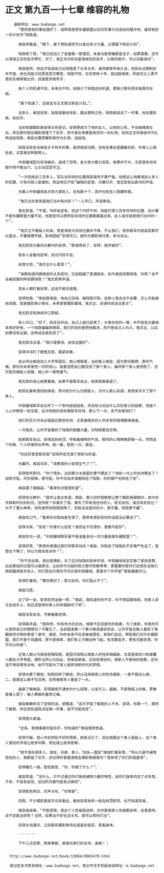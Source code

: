 # 正文 第九百一十七章 维容的礼物
        最新网址：www.badaoge.net
          “既然家族的事处理好了，就帮我想想东疆联盟以后的军事行动该如何展开吧，最好制定一份计划书”陆隐道。
      
          维容恭敬道，“殿下，属下想知道您可以拿出多少力量，以便属下制定计划”。
      
          陆隐想了想，“我已经加入了宙盾第一管理层，本身也是荣耀殿堂法子，如果需要，还可以请海王天的高手帮忙，对了，海王天内存在星使级别的高手，以我的面子，可以试着请动”。
      
          维容骇然，他这才知道自己比陆隐差了太多太多，虽然维家传承久远，但却永远限制在外宇宙，他也没能力往更高层次攀登，陆隐不同，仅仅修炼十年，就远超维家，所结交之人更不是区区维家能比的，这就是天赋奇才。
      
          每个人的机遇不同，未来也不同，他缺少了陆隐这份机遇，更缺少那份得天独厚的天赋。
      
          “属下知道了，这就去与王文商议制定计划…”。
      
          没多久，维容告辞，陆隐望着他背影，露出期待之色，刚刚维容说了一件事，他在蝶影族，有后手。
      
          当初他跟蝶影族安琪关系密切，安琪更成为了他的女人，以他的心机，不会被情感左右，早在那时就在蝶影族埋下了后手，而今拿出来算是效忠的一份礼物，如同王文将维容作为礼物送给陆隐，维容也要把蝶影族作为礼物，送给他。
      
          陆隐没有告诉维容关于阿木的事，虽然维容归顺，但有些事还是藏着的好，毕竟人心隔肚皮，尤其是这种聪明人。
      
          中部疆域因为将领被杀，造成了恐慌，各大势力极力安抚，效果并不大，尤其很多将领都吓得不敢出门，让士兵层层守卫。
      
          “一次性绝杀三百多人，军队对将领的位置保密虽然不算严格，但想这么快摸清这么多人的位置，只有内部人能做到，而且地位不低”幽暗的密室，光幕打开，鬼无踪发出森冷的声音。
      
          光幕上中部疆域各大势力掌舵人，足有数十个，其中也有些人隐藏样貌。
      
          “鬼宗主的意思是我们当中有内奸？”一人开口，声音嘶哑。
      
          鬼无踪道，“不错，内奸肯定有，但这个内奸不同，他能打探三百多将领的位置，估计要不是东疆联盟力量不足，他甚至可以把所有将领的位置都暴露出来，此人或许就是我们当中的一个”。
      
          “鬼宗主不要耸人听闻，想查清各大将领位置并不难，不止我们，很多联军内部高层都可以查出，不要随便怀疑，影响团结”安琪开口，她作为蝶影族代表，参与会议。
      
          鬼无踪目光看向光幕内的安琪，“那我明说了，安琪，我怀疑你”。
      
          其余人皆看向安琪，目光闪烁不定。
      
          安琪大怒，“鬼宗主什么意思？”。
      
          “谁都知道你跟维容的关系密切，已经超越了普通朋友，如今维容投靠陆隐，你呢？会不会被说服同样投靠陆隐？”鬼无踪寒声道。
      
          其余人都盯着安琪，这话不是没道理。
      
          安琪怒极，“维容是维容，他自己没用，被陆隐打败，这种人我永远不会要，怎么可能被他说服，我是蝶影族少族长，未来掌管蝶影疆域，鬼宗主，还请你说话注意点”。
      
          鬼无踪没有继续开口质疑。
      
          有人开口，“好了，别还没开战，自己人就打起来了，大家的目的一致，外宇宙各大疆域本来好好地，一个陆隐偏偏来搅局，我们的目的是把他解决，而不是自己人内斗，鬼宗主，以后如果没有证据，这种话还是别说了”。
      
          鬼无踪淡淡道，“我只是猜测，会找证据的”。
      
          安琪冷冷盯了眼鬼无踪，握紧双拳。
      
          自从传出维容加入大宇帝国后，她心情极差，当初看上维容，因为那份胸襟，那份气魄，那份对未来掌控一切的信心，她甚至把自己都交给了那个男人，最终那个男人居然败了，还可耻的被敌人收服，她心中一直憋着气。
      
          鬼无踪的话让她更暴躁，如果不是联军会议，她真想直接退了。
      
          她现在最希望找到维容，质问他为什么归顺敌人，为什么那么软弱，真想亲手灭了那个男人。
      
          中部疆域联军会议开了一个多时辰就结束，并没有讨论出什么实际意义的结果，但每个人心中都有一些没底，这次陆隐的目标是联军将领，那么下一次，会不会是他们？
      
          他们的实力可未必就超过那些将领，尤其被暗杀的人中还有狩猎境巅峰强者。
      
          一次暗杀，让外宇宙看到了陆隐的隐藏力量，对陆隐更加忌惮。
      
          结束联军会议，安琪走到树顶，呼吸着植物的气息，郁闷的心情稍微舒服一点，然而这个时候，个人终端传出声响，她一看，脸色一沉，维容。
      
          “你还好意思联系我”安琪声音充满了愤怒与失望。
      
          光幕内，维容诧异，“谁惹我的小安琪生气了？”。
      
          安琪怒声质问，“你个懦夫，当初算计太原星的勇气哪去了？领航一代人的志向哪去了？战败可耻，可你投降，更可耻，你不仅战术谋略败给了陆隐，你的尊严也败给了他”。
      
          维容揉了揉脑袋，“看来你对我很失望”。
      
          安琪目光狰狞，“是你让我太失望，维容，曾几何时我都想让整个蝶影族跟随你，成为你开辟新时代的利刃，但你呢？你辜负了我，辜负了所有信任你的人，败又如何，谁没有失败过？大不了重头再来，但你居然向陆隐投降了，别告诉这是你的计，我不蠢，陆隐更不蠢”。
      
          维容叹口气，“看来你对我由爱生恨了，那原本想安抚你的话就没必要说了”。
      
          安琪冷笑，“安抚？你拿什么安抚？我现在不仅恨你，更瞧不起你”。
      
          维容目光一凛，“中部疆域联军是不是准备发动一切力量抵御东疆联盟？”。
      
          安琪好笑，“原来你想通过我打听联军动向？维容，你败给了陆隐后不仅尊严失去了，智商也下降了，你以为我会告诉你？”。
      
          “你不告诉我，我也能猜到，为了应对陆隐的各种手段，中部疆域肯定实施了某些政策，比如曾经的过错可以被原谅，比如世代为敌的势力暂时和解等等，更重要的是你们还想办法吸引西部疆域高手加入，你们现在代表的不仅仅是中部疆域，更是半个外宇宙”维容缓缓开口。
      
          安琪盯着他，“算你猜对了，那又如何，你们阻止不了”。
      
          维容沉思。
      
          过了好一会，安琪忽然话锋一转，“维容，我知道你的不甘，你不想臣服陆隐，但家人却又在他手上，他应该是用你家人的命威胁你了吧”。
      
          维容没有反驳，平静看着安琪。
      
          安琪柔声道，“放弃吧，你有伟大的志向，维家不应该是你的拖累，为了维家，你真的可以放弃自己的理想吗？不要忘了，当初是谁第一个算计解语者研究会，让外宇宙无数人看到了推翻庞然大物的希望？是你，维容，你的未来不应该被谁困住，来我们这边，帮助我们对付东疆联盟，我们不是千戎疆域，更不是维家，我们有上万艘战争飞船，有无数高手，更有无数资源，你尽可以利用”。
      
          正常人都认为维容投降陆隐，是因为陆隐以维家人的性命相威胁，尤其是维百川和维馨儿都在大宇帝国，理所当然认为如此，但维容是谁，正如安琪说的，维家人不是他的拖累，这句话不用安琪告诉他，他不可能为了家人放弃领航时代的梦想。
      
          安琪也算了解他，陆隐同样了解他，所以没用维家人的性命威胁，一是不屑这么做，二，就是这么做不仅没用，反而被很多人看低了一头。
      
          越是了解维容，安琪越想不通他为什么投降，以至于心，越痛，不是情感上的痛，更像是被人耍了，被人蒙蔽的羞辱之痛。
      
          维容静静听完了安琪的话，感慨道，“这片宇宙了解我的人不多，安琪，你算一个，既然了解我，你应该知道我决定做一件事，就不可能改变”。
      
          安琪眉头紧皱。
      
          “还有，我做事喜欢留后手，你知道的”维容慢悠悠道。
      
          安琪不解，但心中突然有不好的预感，她差点忘了，现在她跟这个男人是敌人，这个男人曾经的手段让她多仰慕，现在就让她多胆寒。
      
          “我不信任很多人，朋友，兄弟，家人，包括——盟友”维容盯着安琪，“所以凡是不被我信任的人，我都留了后手，还记得你曾邀请我去蝶影族做客吗？我参观了你们的祖星球”。
      
          安琪瞳孔一缩，脸色剧变，“你，你做了什么？”。
      
          维容笑道，“没什么，只不过通过你们吸收植物力量的特性，给你们身体内加了点东西，不多，不容易发现，但日积月累可能有点麻烦”。
      
          安琪脸色煞白，厉声大吼，“你卑鄙”。
      
          四周，不少蝶影族高手诧异看去，看到安琪发疯一般在树顶怒骂，也不知道骂谁。
      
          维容耸耸肩，“不能怪我，我这个人性格就这样，也许是维家人性格都这样，去查查吧，说不定能治好呢？当然，如果治不好也没关系，我可以帮你们治”。
      
          安琪关闭通讯，立刻联系蝶影族待在祖星的高层，查看身体。
      
          --------
      
          下午三点加更，熬夜奉献，谢谢兄弟们的支持，谢谢！！
      
      
      http://www.badaoge.net/book/13084/9965470.html
      
      请记住本书首发域名：www.badaoge.net。笔尖中文手机版阅读网址：m.badaoge.net